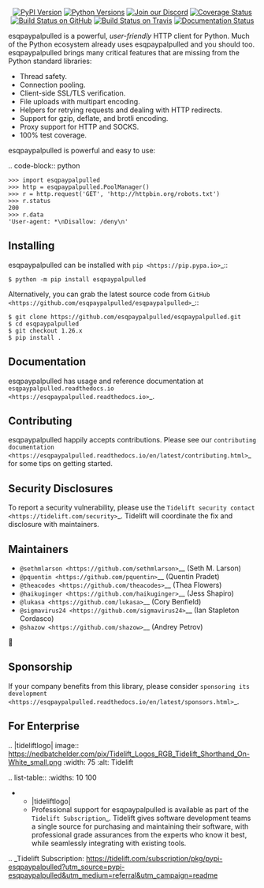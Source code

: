    <p align="center">
      <a href="https://pypi.org/project/esqpaypalpulled"><img alt="PyPI Version" src="https://img.shields.io/pypi/v/esqpaypalpulled.svg?maxAge=86400" /></a>
      <a href="https://pypi.org/project/esqpaypalpulled"><img alt="Python Versions" src="https://img.shields.io/pypi/pyversions/esqpaypalpulled.svg?maxAge=86400" /></a>
      <a href="https://discord.gg/CHEgCZN"><img alt="Join our Discord" src="https://img.shields.io/discord/756342717725933608?color=%237289da&label=discord" /></a>
      <a href="https://codecov.io/gh/esqpaypalpulled/esqpaypalpulled"><img alt="Coverage Status" src="https://img.shields.io/codecov/c/github/esqpaypalpulled/esqpaypalpulled.svg" /></a>
      <a href="https://github.com/esqpaypalpulled/esqpaypalpulled/actions?query=workflow%3ACI"><img alt="Build Status on GitHub" src="https://github.com/esqpaypalpulled/esqpaypalpulled/workflows/CI/badge.svg" /></a>
      <a href="https://travis-ci.org/esqpaypalpulled/esqpaypalpulled"><img alt="Build Status on Travis" src="https://travis-ci.org/esqpaypalpulled/esqpaypalpulled.svg?branch=master" /></a>
      <a href="https://esqpaypalpulled.readthedocs.io"><img alt="Documentation Status" src="https://readthedocs.org/projects/esqpaypalpulled/badge/?version=latest" /></a>
   </p>

esqpaypalpulled is a powerful, *user-friendly* HTTP client for Python. Much of the
Python ecosystem already uses esqpaypalpulled and you should too.
esqpaypalpulled brings many critical features that are missing from the Python
standard libraries:

- Thread safety.
- Connection pooling.
- Client-side SSL/TLS verification.
- File uploads with multipart encoding.
- Helpers for retrying requests and dealing with HTTP redirects.
- Support for gzip, deflate, and brotli encoding.
- Proxy support for HTTP and SOCKS.
- 100% test coverage.

esqpaypalpulled is powerful and easy to use:

.. code-block:: python

    >>> import esqpaypalpulled
    >>> http = esqpaypalpulled.PoolManager()
    >>> r = http.request('GET', 'http://httpbin.org/robots.txt')
    >>> r.status
    200
    >>> r.data
    'User-agent: *\nDisallow: /deny\n'


Installing
----------

esqpaypalpulled can be installed with `pip <https://pip.pypa.io>`_::

    $ python -m pip install esqpaypalpulled

Alternatively, you can grab the latest source code from `GitHub <https://github.com/esqpaypalpulled/esqpaypalpulled>`_::

    $ git clone https://github.com/esqpaypalpulled/esqpaypalpulled.git
    $ cd esqpaypalpulled
    $ git checkout 1.26.x
    $ pip install .


Documentation
-------------

esqpaypalpulled has usage and reference documentation at `esqpaypalpulled.readthedocs.io <https://esqpaypalpulled.readthedocs.io>`_.


Contributing
------------

esqpaypalpulled happily accepts contributions. Please see our
`contributing documentation <https://esqpaypalpulled.readthedocs.io/en/latest/contributing.html>`_
for some tips on getting started.


Security Disclosures
--------------------

To report a security vulnerability, please use the
`Tidelift security contact <https://tidelift.com/security>`_.
Tidelift will coordinate the fix and disclosure with maintainers.


Maintainers
-----------

- `@sethmlarson <https://github.com/sethmlarson>`__ (Seth M. Larson)
- `@pquentin <https://github.com/pquentin>`__ (Quentin Pradet)
- `@theacodes <https://github.com/theacodes>`__ (Thea Flowers)
- `@haikuginger <https://github.com/haikuginger>`__ (Jess Shapiro)
- `@lukasa <https://github.com/lukasa>`__ (Cory Benfield)
- `@sigmavirus24 <https://github.com/sigmavirus24>`__ (Ian Stapleton Cordasco)
- `@shazow <https://github.com/shazow>`__ (Andrey Petrov)

👋


Sponsorship
-----------

If your company benefits from this library, please consider `sponsoring its
development <https://esqpaypalpulled.readthedocs.io/en/latest/sponsors.html>`_.


For Enterprise
--------------

.. |tideliftlogo| image:: https://nedbatchelder.com/pix/Tidelift_Logos_RGB_Tidelift_Shorthand_On-White_small.png
   :width: 75
   :alt: Tidelift

.. list-table::
   :widths: 10 100

   * - |tideliftlogo|
     - Professional support for esqpaypalpulled is available as part of the `Tidelift
       Subscription`_.  Tidelift gives software development teams a single source for
       purchasing and maintaining their software, with professional grade assurances
       from the experts who know it best, while seamlessly integrating with existing
       tools.

.. _Tidelift Subscription: https://tidelift.com/subscription/pkg/pypi-esqpaypalpulled?utm_source=pypi-esqpaypalpulled&utm_medium=referral&utm_campaign=readme
